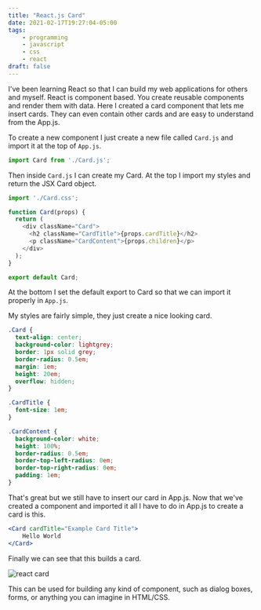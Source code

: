 ```yaml
---
title: "React.js Card"
date: 2021-02-17T19:27:04-05:00
tags:
    - programming
    - javascript
    - css
    - react
draft: false
---
```


I've been learning React so that I can build my web applications for others and
myself. React is component based. You create reusable components and render
them with data. Here I created a card component that lets me insert cards. They
can even contain other cards and are easy to understand from the App.js.

To create a new component I just create a new file called `Card.js` and import
it at the top of `App.js`.

```javascript
import Card from './Card.js';
```

Then inside `Card.js` I can create my Card. At the top I import my styles and
return the JSX Card object.

```javascript
import './Card.css';

function Card(props) {
  return (
    <div className="Card">
      <h2 className="CardTitle">{props.cardTitle}</h2>
      <p className="CardContent">{props.children}</p>
    </div>
  );
}

export default Card;
```

At the bottom I set the default export to Card so that we can import it
properly in `App.js`.

My styles are fairly simple, they just create a nice looking card.

```css
.Card {
  text-align: center;
  background-color: lightgrey;
  border: 1px solid grey;
  border-radius: 0.5em;
  margin: 1em;
  height: 20em;
  overflow: hidden;
}

.CardTitle {
  font-size: 1em;
}

.CardContent {
  background-color: white;
  height: 100%;
  border-radius: 0.5em;
  border-top-left-radius: 0em;
  border-top-right-radius: 0em;
  padding: 1em;
}
```

That's great but we still have to insert our card in App.js. Now that we've
created a component and imported it all I have to do in App.js to create a card
is this.

```jsx
<Card cardTitle="Example Card Title">
    Hello World
</Card>
```

Finally we can see that this builds a card.

![react card](/img/reactjs-card.png)

This can be used for building any kind of component, such as dialog boxes,
forms, or anything you can imagine in HTML/CSS.
